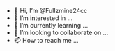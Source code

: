 - 👋 Hi, I’m @Fullzmine24cc
- 👀 I’m interested in ...
- 🌱 I’m currently learning ...
- 💞️ I’m looking to collaborate on ...
- 📫 How to reach me ...

<!---
Fullzmine24cc/Fullzmine24cc is a ✨ special ✨ repository because its `README.md` (this file) appears on your GitHub profile.
You can click the Preview link to take a look at your changes.
--->
